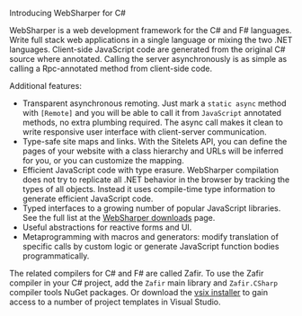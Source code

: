 Introducing WebSharper for C#

WebSharper is a web development framework for the C# and F# languages.
Write full stack web applications in a single language or mixing the two .NET languages.
Client-side JavaScript code are generated from the original C# source where annotated.
Calling the server asynchronously is as simple as calling a Rpc-annotated method from client-side code.

Additional features:

* Transparent asynchronous remoting. 
Just mark a `static async` method with `[Remote]` and you will be able to call it from
`JavaScript` annotated methods, no extra plumbing required.
The async call makes it clean to write responsive user interface with client-server communication.
* Type-safe site maps and links.
With the Sitelets API, you can define the pages of your website with a class hierarchy and URLs will be inferred for you, or you can customize the mapping.
* Efficient JavaScript code with type erasure.
WebSharper compilation does not try to replicate all .NET behavior in the browser by tracking the types of all objects.
Instead it uses compile-time type information to generate efficient JavaScript code.
* Typed interfaces to a growing number of popular JavaScript libraries. See the full list at the [WebSharper downloads](http://websharper.com/downloads) page.
* Useful abstractions for reactive forms and UI.
* Metaprogramming with macros and generators: modify translation of specific calls by custom logic or generate JavaScript function bodies programmatically.

The related compilers for C# and F# are called Zafir.
To use the Zafir compiler in your C# project, add the `Zafir` main library and `Zafir.CSharp` compiler tools NuGet packages.
Or download the [vsix installer](...) to gain access to a number of project templates in Visual Studio.